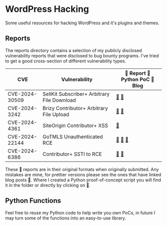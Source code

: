 # WordPress Hacking

Some useful resources for hacking WordPress and it's plugins and themes.

## Reports

The reports directory contains a selection of my publicly disclosed vulnerability reports that were disclosed to bug bounty programs. I've tried to get a good cross-section of different vulnerability types. 

| CVE            | Vulnerability                               | 📄 Report 🐍 Python PoC 🔗 Blog                                                                                           |
|----------------|---------------------------------------------|---------------------------------------------------------------------------------------------------------------------------|
| CVE-2024-30509 | SellKit Subscriber+ Arbitrary File Download | [📄](reports/sellkit-arbitrary-file-download) [🐍](reports/sellkit-arbitrary-file-download/sellkit.py)                    |        
| CVE-2024-3242  | Brizy Contributor+ Arbitrary File Upload    | [📄](reports/brizy-contributor-rce-2) [🐍](reports/brizy-contributor-rce-2/brizy-rce2.py)                                 |        
| CVE-2024-4361  | SiteOrigin Contributor+ XSS                 | [📄](reports/siteorigin-panels-xxs)                                                                                       |        
| CVE-2024-22144 | GoTMLS Unauthenticated RCE                  | [📄](reports/gotmls-rce) [🐍](reports/gotmls-rce/gotmls.py) [🔗](https://sec.stealthcopter.com/cve-2024-22144/)           |        
| CVE-2024-6386  | Contributor+ SSTI to RCE                    | [📄](reports/sitepress-multilingual-cms-rce/wpml-ssti-rce.md) [🔗](https://sec.stealthcopter.com/wpml-rce-via-twig-ssti/) |

These 📄 reports are in their original formats when originally submitted. Any mistakes are mine, for prettier versions please see the ones that have linked blog posts 🔗. Where I created a Python proof-of-concept script you will find it in the folder or directly by clicking on 🐍.

## Python Functions

Feel free to reuse my Python code to help write you own PoCs, in future I may turn some of the functions into an easy-to-use library.
